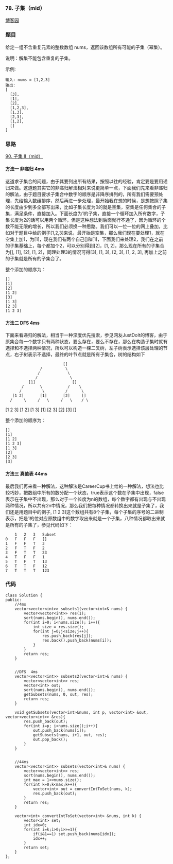 ### 78. 子集（mid）

[博客园](http://www.cnblogs.com/grandyang/p/4309345.html)

### 题目 

给定一组不含重复元素的整数数组 nums，返回该数组所有可能的子集（幂集）。

说明：解集不能包含重复的子集。

示例:

	输入: nums = [1,2,3]
	输出:
	[
	  [3],
	  [1],
	  [2],
	  [1,2,3],
	  [1,3],
	  [2,3],
	  [1,2],
	  []
	]

### 思路

[90. 子集 II（mid）](https://github.com/wsqat/OJ/blob/master/LeetCode-CN/90.%20%E5%AD%90%E9%9B%86%20II%EF%BC%88mid%EF%BC%89.md)

#### 方法一 非递归 4ms

这道求子集合的问题，由于其要列出所有结果，按照以往的经验，肯定要是要用递归来做。这道题其实它的非递归解法相对来说更简单一点，下面我们先来看非递归的解法，由于题目要求子集合中数字的顺序是非降序排列的，所有我们需要预处理，先给输入数组排序，然后再进一步处理，最开始我在想的时候，是想按照子集的长度由少到多全部写出来，比如子集长度为0的就是空集，空集是任何集合的子集，满足条件，直接加入。下面长度为1的子集，直接一个循环加入所有数字，子集长度为2的话可以用两个循环，但是这种想法到后面就行不通了，因为循环的个数不能无限的增长，所以我们必须换一种思路。我们可以一位一位的网上叠加，比如对于题目中给的例子[1,2,3]来说，最开始是空集，那么我们现在要处理1，就在空集上加1，为[1]，现在我们有两个自己[]和[1]，下面我们来处理2，我们在之前的子集基础上，每个都加个2，可以分别得到[2]，[1, 2]，那么现在所有的子集合为[], [1], [2], [1, 2]，同理处理3的情况可得[3], [1, 3], [2, 3], [1, 2, 3], 再加上之前的子集就是所有的子集合了。

整个添加的顺序为：

	[]
	[1]
	[2]
	[1 2]
	[3]
	[1 3]
	[2 3]
	[1 2 3]

#### 方法二 DFS 4ms


下面来看递归的解法，相当于一种深度优先搜索，参见网友JustDoIt的博客，由于原集合每一个数字只有两种状态，要么存在，要么不存在，那么在构造子集时就有选择和不选择两种情况，所以可以构造一棵二叉树，左子树表示选择该层处理的节点，右子树表示不选择，最终的叶节点就是所有子集合，树的结构如下


							 []        
                   /          \        
                  /            \     
                 /              \
              [1]                []
           /       \           /    \
          /         \         /      \        
       [1 2]       [1]       [2]     []
      /     \     /   \     /   \    / \
  [1 2 3] [1 2] [1 3] [1] [2 3] [2] [3] []
  
  
  

整个添加的顺序为：

	[]
	[1]
	[1 2]
	[1 2 3]
	[1 3]
	[2]
	[2 3]
	[3]



#### 方法三 真值表 44ms


最后我们再来看一种解法，这种解法是CareerCup书上给的一种解法，想法也比较巧妙，把数组中所有的数分配一个状态，true表示这个数在子集中出现，false表示在子集中不出现，那么对于一个长度为n的数组，每个数字都有出现与不出现两种情况，所以共有2n中情况，那么我们把每种情况都转换出来就是子集了，我们还是用题目中的例子, [1 2 3]这个数组共有8个子集，每个子集的序号的二进制表示，把是1的位对应原数组中的数字取出来就是一个子集，八种情况都取出来就是所有的子集了，参见代码如下：
	
	 	1	2	3	Subset
	0	F	F	F	[]
	1	F	F	T	3
	2	F	T	F	2
	3	F	T	T	23
	4	T	F	F	1
	5	T	F	T	13
	6	T	T	F	12
	7	T	T	T	123


### 代码

```
class Solution {
public:
    //4ms
    vector<vector<int>> subsets1(vector<int>& nums) {
        vector<vector<int>> res(1);
        sort(nums.begin(), nums.end());
        for(int i=0; i<nums.size(); i++){
            int size = res.size();
            for(int j=0;j<size;j++){
                res.push_back(res[j]);
                res.back().push_back(nums[i]);
            }
        }
        return res;
    }
    
    
    //DFS  4ms
    vector<vector<int>> subsets2(vector<int>& nums) {
        vector<vector<int>> res;
        vector<int> out;
        sort(nums.begin(), nums.end());
        getSubsets(nums, 0, out, res);
        return res;
    }
    
    void getSubsets(vector<int>&nums, int p, vector<int> &out, vector<vector<int>> &res){
        res.push_back(out);
        for(int i=p; i<nums.size();i++){
            out.push_back(nums[i]);
            getSubsets(nums, i+1, out, res);
            out.pop_back();
        }
    }
    
    
    //44ms
    vector<vector<int>> subsets(vector<int>& nums) {
        vector<vector<int>> res;
        sort(nums.begin(), nums.end());
        int max = 1<<nums.size();
        for(int k=0;k<max;k++){
            vector<int> out = convertIntToSet(nums, k);
            res.push_back(out);
        }
        return res;
    }
    
    vector<int> convertIntToSet(vector<int> &nums, int k) {
        vector<int> set;
        int idx=0;
        for(int i=k;i>0;i>>=1){
            if(i&1==1) set.push_back(nums[idx]);
            idx++;
        }
        return set;
    }
};

```
